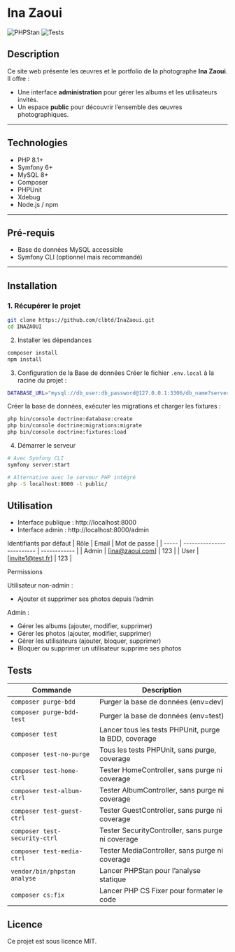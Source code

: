 # Ina Zaoui

![PHPStan](https://img.shields.io/badge/PHPStan-level%206-brightgreen)
![Tests](https://img.shields.io/badge/tests-Passing-brightgreen)

## Description

Ce site web présente les œuvres et le portfolio de la photographe **Ina Zaoui**.  
Il offre :  
- Une interface **administration** pour gérer les albums et les utilisateurs invités.  
- Un espace **public** pour découvrir l’ensemble des œuvres photographiques.

---

## Technologies

- PHP 8.1+
- Symfony 6+
- MySQL 8+
- Composer
- PHPUnit
- Xdebug
- Node.js / npm

---

## Pré-requis

- Base de données MySQL accessible
- Symfony CLI (optionnel mais recommandé)

---

## Installation

### 1. Récupérer le projet

```bash
git clone https://github.com/clbtd/InaZaoui.git
cd INAZAOUI
```

2. Installer les dépendances
```bash
composer install
npm install
```

3. Configuration de la Base de données
Créer le fichier `.env.local` à la racine du projet :
```bash
DATABASE_URL="mysql://db_user:db_password@127.0.0.1:3306/db_name?serverVersion=8.0"
```

Créer la base de données, exécuter les migrations et charger les fixtures :
```bash
php bin/console doctrine:database:create
php bin/console doctrine:migrations:migrate
php bin/console doctrine:fixtures:load
```

4. Démarrer le serveur
```bash
# Avec Symfony CLI
symfony server:start

# Alternative avec le serveur PHP intégré
php -S localhost:8000 -t public/
```

## Utilisation
- Interface publique : http://localhost:8000
- Interface admin : http://localhost:8000/admin

Identifiants par défaut
| Rôle  | Email                                     | Mot de passe |
| ----- | ------------------------- | ------------ |
| Admin | [ina@zaoui.com]     | 123          |
| User  | [invite1@test.fr] | 123          |

Permissions

Utilisateur non-admin :
- Ajouter et supprimer ses photos depuis l’admin

Admin :
- Gérer les albums (ajouter, modifier, supprimer)
- Gérer les photos (ajouter, modifier, supprimer)
- Gérer les utilisateurs (ajouter, bloquer, supprimer)
- Bloquer ou supprimer un utilisateur supprime ses photos

## Tests
| Commande                      | Description                                           |
| ----------------------------- | ----------------------------------------------------- |
| `composer purge-bdd`          | Purger la base de données (env=dev)                   |
| `composer purge-bdd-test`     | Purger la base de données (env=test)                  |
| `composer test`               | Lancer tous les tests PHPUnit, purge la BDD, coverage |
| `composer test-no-purge`      | Tous les tests PHPUnit, sans purge, coverage          |
| `composer test-home-ctrl`     | Tester HomeController, sans purge ni coverage         |
| `composer test-album-ctrl`    | Tester AlbumController, sans purge ni coverage        |
| `composer test-guest-ctrl`    | Tester GuestController, sans purge ni coverage        |
| `composer test-security-ctrl` | Tester SecurityController, sans purge ni coverage     |
| `composer test-media-ctrl`    | Tester MediaController, sans purge ni coverage        |
| `vendor/bin/phpstan analyse`  | Lancer PHPStan pour l’analyse statique                |
| `composer cs:fix`             | Lancer PHP CS Fixer pour formater le code             |

## Licence
Ce projet est sous licence MIT.